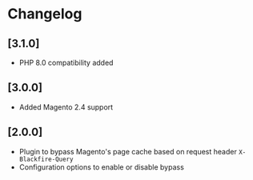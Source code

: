 # Changelog

## [3.1.0]

- PHP 8.0 compatibility added

## [3.0.0]

- Added Magento 2.4 support

## [2.0.0]
- Plugin to bypass Magento's page cache based on request header `X-Blackfire-Query`
- Configuration options to enable or disable bypass
